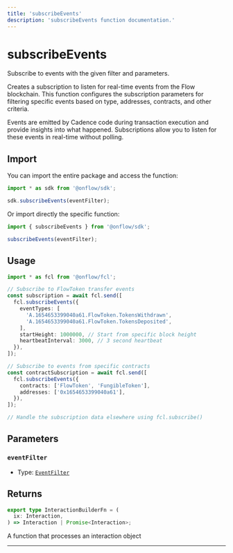 ```yaml
---
title: 'subscribeEvents'
description: 'subscribeEvents function documentation.'
---
```


<!-- THIS DOCUMENT IS AUTO-GENERATED FROM [onflow/sdk/src/build/cadence/build-subscribe-events.ts](https://github.com/onflow/fcl-js/tree/master/packages/sdk/src/build/cadence/build-subscribe-events.ts). DO NOT EDIT MANUALLY -->

# subscribeEvents

Subscribe to events with the given filter and parameters.

Creates a subscription to listen for real-time events from the Flow blockchain. This function configures
the subscription parameters for filtering specific events based on type, addresses, contracts, and other criteria.

Events are emitted by Cadence code during transaction execution and provide insights into what happened.
Subscriptions allow you to listen for these events in real-time without polling.

## Import

You can import the entire package and access the function:

```typescript
import * as sdk from '@onflow/sdk';

sdk.subscribeEvents(eventFilter);
```

Or import directly the specific function:

```typescript
import { subscribeEvents } from '@onflow/sdk';

subscribeEvents(eventFilter);
```

## Usage

```typescript
import * as fcl from '@onflow/fcl';

// Subscribe to FlowToken transfer events
const subscription = await fcl.send([
  fcl.subscribeEvents({
    eventTypes: [
      'A.1654653399040a61.FlowToken.TokensWithdrawn',
      'A.1654653399040a61.FlowToken.TokensDeposited',
    ],
    startHeight: 1000000, // Start from specific block height
    heartbeatInterval: 3000, // 3 second heartbeat
  }),
]);

// Subscribe to events from specific contracts
const contractSubscription = await fcl.send([
  fcl.subscribeEvents({
    contracts: ['FlowToken', 'FungibleToken'],
    addresses: ['0x1654653399040a61'],
  }),
]);

// Handle the subscription data elsewhere using fcl.subscribe()
```

## Parameters

### `eventFilter`

- Type: [`EventFilter`](../types#eventfilter)

## Returns

```typescript
export type InteractionBuilderFn = (
  ix: Interaction,
) => Interaction | Promise<Interaction>;
```

A function that processes an interaction object

---

